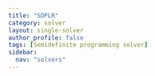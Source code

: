 ```yaml
---
title: "SDPLR"
category: solver
layout: single-solver
author_profile: false
tags: [Semidefinite programming solver]
sidebar:
  nav: "solvers"
---
```

